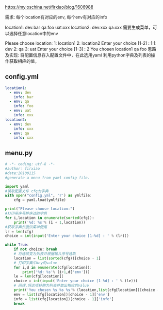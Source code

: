 https://my.oschina.net/firxiao/blog/1606988

需求:
每个location有对应的env, 每个env有对应的info

location1: dev:bar qa:foo uat:xxx
location2: dev:xxx qa:xxx
需要生成菜单，可以选择任意location中的env

Please choose location:
1: location1
2: location2
Enter your choice [1-2] : 1
1: dev
2: qa
3: uat
Enter your choice [1-3] : 2
You chosen location1 qa foo
思路及实现:
将配置信息存入配置文件中，在此选用yaml 利用python字典及列表的操作获取相应的值。

## config.yml

```yaml
location1:
  - env: dev
    info: bar
  - env: qa
    info: foo
  - env: uat
    info: xxx
location2:
  - env: dev
    info: xxx
  - env: qa
    info: xxx
```


## menu.py


```py
# -*- coding: utf-8 -*-
#author: firxiao
#date:20180115
#generate a menu from yaml config file.

import yaml
#读取配置文件 cfg为字典
with open("config.yml", 'r') as ymlfile:
    cfg = yaml.load(ymlfile)

print("Please choose location:")
#打印带序号排序过的字典
for i,location in enumerate(sorted(cfg)):
    print('%d: %s'% (i + 1,location))
#获取字典长度供菜单使用
lr = len(cfg)
choice = int(input('Enter your choice [1-%d] : ' % (lr)))

while True:
    if not choice: break
    # 将选项变为列表并根据输入序号选取
    location = list(sorted(cfg))[choice - 1]
    # 打印字典中key的value
    for i,d in enumerate(cfg[location]):
        print('%d: %s'% (i+1,d['env']))
    le = len(cfg[location])
    choice = int(input('Enter your choice [1-%d] : ' % (le)))
    # 同理,将选项转换为列表并取出相应的value
    print('You chosen %s %s %s'% (location,list(cfg[location])[choice - 1]['env'],list(cfg[location])[choice - 1]['info']))
    env = list(cfg[location])[choice - 1]['env']
    info = list(cfg[location])[choice - 1]['info']
    break
```